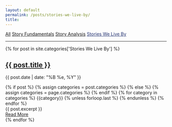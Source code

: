```yaml
---
layout: default
permalink: /posts/stories-we-live-by/
title:
---
```


<cat-nav>
  <a href="{{ site.baseurl }}/posts/all">All</a>
  <a href="{{ site.baseurl }}/posts/story-fundamentals">Story Fundamentals</a>
  <a href="{{ site.baseurl }}/posts/story-analysis">Story Analysis</a>
  <a style="color:#263573" href="{{ site.baseurl }}/posts/stories-we-live-by">Stories We Live By</a>
</cat-nav>

<hr>

<div class="posts">
  {% for post in site.categories['Stories We Live By'] %}
    <article class="post">
      <h1>
          <a href="{{ site.baseurl }}{{ post.url }}">{{ post.title }}</a>
      </h1>
      <div>
        <p class="post_date">{{ post.date | date: "%B %e, %Y" }}</p>
        <div class="post-tags">
          {% if post %}
            {% assign categories = post.categories %}
          {% else %}
            {% assign categories = page.categories %}
          {% endif %}
          {% for category in categories %}
            <a>{{category}}</a>
            {% unless forloop.last %}&nbsp;{% endunless %}
          {% endfor %}
        </div>
      </div>
      <div class="entry">
        {{ post.excerpt }}
      </div>
      <a href="{{ site.baseurl }}{{ post.url }}" class="read-more">
          Read More
      </a>
    </article>
  {% endfor %}
</div>
